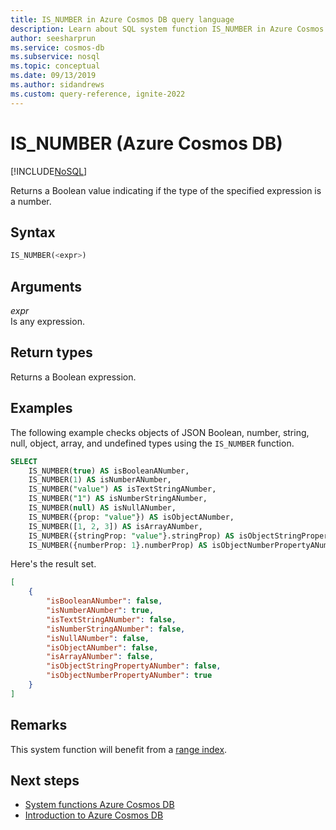 ```yaml
---
title: IS_NUMBER in Azure Cosmos DB query language
description: Learn about SQL system function IS_NUMBER in Azure Cosmos DB.
author: seesharprun
ms.service: cosmos-db
ms.subservice: nosql
ms.topic: conceptual
ms.date: 09/13/2019
ms.author: sidandrews
ms.custom: query-reference, ignite-2022
---
```


# IS_NUMBER (Azure Cosmos DB)
[!INCLUDE[NoSQL](../../includes/appliesto-nosql.md)]

Returns a Boolean value indicating if the type of the specified expression is a number.  
  
## Syntax
  
```sql
IS_NUMBER(<expr>)  
```  
  
## Arguments
  
*expr*  
  Is any expression.  
  
## Return types
  
Returns a Boolean expression.  
  
## Examples
  
The following example checks objects of JSON Boolean, number, string, null, object, array, and undefined types using the `IS_NUMBER` function.  
  
```sql
SELECT   
    IS_NUMBER(true) AS isBooleanANumber,   
    IS_NUMBER(1) AS isNumberANumber, 
    IS_NUMBER("value") AS isTextStringANumber, 
    IS_NUMBER("1") AS isNumberStringANumber,
    IS_NUMBER(null) AS isNullANumber,  
    IS_NUMBER({prop: "value"}) AS isObjectANumber,   
    IS_NUMBER([1, 2, 3]) AS isArrayANumber,  
    IS_NUMBER({stringProp: "value"}.stringProp) AS isObjectStringPropertyANumber, 
    IS_NUMBER({numberProp: 1}.numberProp) AS isObjectNumberPropertyANumber  
```  

Here's the result set.  
  
```json
[
    {
        "isBooleanANumber": false,
        "isNumberANumber": true,
        "isTextStringANumber": false,
        "isNumberStringANumber": false,
        "isNullANumber": false,
        "isObjectANumber": false,
        "isArrayANumber": false,
        "isObjectStringPropertyANumber": false,
        "isObjectNumberPropertyANumber": true
    }
]
```  

## Remarks

This system function will benefit from a [range index](../../index-policy.md#includeexclude-strategy).

## Next steps

- [System functions Azure Cosmos DB](system-functions.yml)
- [Introduction to Azure Cosmos DB](../../introduction.md)

